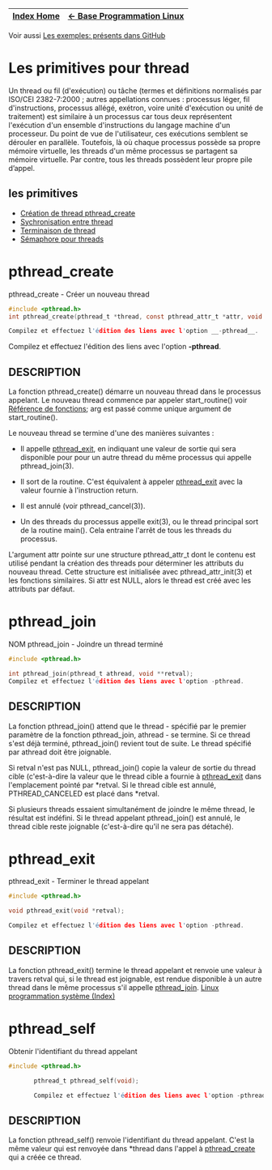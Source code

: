 [Index Home](/) | [<- Base Programmation Linux](..) 
-----------------|-------------------------------
Voir aussi <a class="buttons github" href="https://github.com/ISSAE/nsy103/tree/master/BaseProgLinux/Threads">Les exemples: présents dans GitHub</a>

# Les primitives pour thread
Un thread ou fil (d'exécution) ou tâche (termes et définitions normalisés par ISO/CEI 2382-7:2000 ; autres appellations connues : processus léger, fil d'instructions, processus allégé, exétron, voire unité d'exécution ou unité de traitement) est similaire à un processus car tous deux représentent l'exécution d'un ensemble d'instructions du langage machine d'un processeur. Du point de vue de l'utilisateur, ces exécutions semblent se dérouler en parallèle. Toutefois, là où chaque processus possède sa propre mémoire virtuelle, les threads d'un même processus se partagent sa mémoire virtuelle. Par contre, tous les threads possèdent leur propre pile d’appel.

## les primitives

* [Création de thread pthread_create](#pthread_create)
* [Sychronisation entre thread](#pthread_join)
* [Terminaison de thread](#pthread_exit)
* [Sémaphore pour threads](SemaphoreTh)


# pthread_create
pthread_create - Créer un nouveau thread

```C
#include <pthread.h>
int pthread_create(pthread_t *thread, const pthread_attr_t *attr, void *(*start_routine) (void *), void *arg);

Compilez et effectuez l'édition des liens avec l'option __-pthread__.
```

Compilez et effectuez l'édition des liens avec l'option __-pthread__.

## DESCRIPTION
La  fonction  pthread_create()   démarre  un  nouveau  thread  dans le processus appelant.  Le nouveau thread commence par appeler  start_routine() voir [Référence de fonctions](/GCC/ReferenceFonctions);
       arg est passé comme unique argument de start_routine().

Le nouveau thread se termine d'une des manières suivantes :

* Il appelle [pthread_exit](#pthread_exit), en indiquant une valeur de sortie qui sera disponible pour pour un autre thread du même processus qui appelle pthread_join(3).

* Il sort de la routine. C'est équivalent à appeler [pthread_exit](#pthread_exit)  avec la valeur fournie à l'instruction return.

* Il est annulé (voir  pthread_cancel(3)).

* Un des threads du processus appelle exit(3), ou le thread principal sort de la routine main(). Cela entraine l'arrêt de tous les threads du processus.

L'argument attr pointe sur une structure pthread_attr_t dont le contenu est utilisé pendant la création des threads pour déterminer les attributs du nouveau thread. Cette  structure  est initialisée avec pthread_attr_init(3) et les fonctions similaires. Si attr est NULL, alors le thread est créé avec les attributs par défaut.

# pthread_join
NOM
       pthread_join - Joindre un thread terminé

```C
#include <pthread.h>

int pthread_join(pthread_t athread, void **retval);
Compilez et effectuez l'édition des liens avec l'option -pthread.
```
       

## DESCRIPTION
La fonction pthread_join()  attend que le thread - spécifié par le premier paramètre de la fonction pthread_join, athread - se termine. Si ce thread s'est déjà terminé, pthread_join() revient tout de suite. Le thread spécifié par athread doit être joignable.

Si retval n'est pas NULL, pthread_join() copie la valeur de sortie du thread cible (c'est-à-dire la valeur que le thread cible a fournie à [pthread_exit](#pthread_exit)  dans l'emplacement pointé par *retval. Si le thread cible est annulé, PTHREAD_CANCELED est placé dans *retval.

Si  plusieurs  threads  essaient  simultanément  de  joindre  le  même thread, le résultat est indéfini. Si le thread appelant pthread_join()  est annulé, le thread cible reste joignable (c'est-à-dire qu'il ne sera pas détaché).

# pthread_exit
pthread_exit - Terminer le thread appelant

```C
#include <pthread.h>

void pthread_exit(void *retval);

Compilez et effectuez l'édition des liens avec l'option -pthread.
```
       

## DESCRIPTION
La fonction pthread_exit() termine le thread appelant et renvoie une valeur à travers retval qui, si le thread est joignable, est rendue disponible à un autre thread dans le même processus s'il appelle [pthread_join](#pthread_join).
[Linux programmation système (Index)](http://lps.cofares.net/)

# pthread_self 
Obtenir l'identifiant du thread appelant

```C
#include <pthread.h>

       pthread_t pthread_self(void);

       Compilez et effectuez l'édition des liens avec l'option -pthread.
```

## DESCRIPTION
La  fonction  pthread_self()  renvoie l'identifiant du thread appelant. C'est la même valeur qui est  renvoyée  dans  *thread  dans  l'appel  à [pthread_create](#pthread_create)  qui a créée ce thread.
